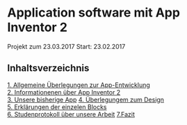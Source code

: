 # Application software mit App Inventor 2

Projekt zum 23.03.2017
Start: 23.02.2017


## Inhaltsverzeichnis

[1. Allgemeine Überlegungen zur App-Entwicklung](#1)  
[2. Informationenen über App Inventor 2](#2)  
[3. Unsere bisherige App](#3)
[4. Überlegungem zum Design](#4)  
[5. Erklärungen der einzelen Blocks](#5)  
[6. Studenprotokoll über unsere Arbeit](#6)
[7.Fazit](#7)
